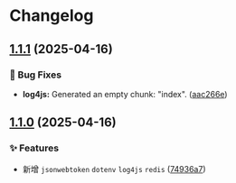 # Changelog

## [1.1.1](https://github.com/KarinJS/esmify/compare/log4js-v1.1.0...log4js-v1.1.1) (2025-04-16)


### 🐛 Bug Fixes

* **log4js:** Generated an empty chunk: "index". ([aac266e](https://github.com/KarinJS/esmify/commit/aac266e7fc89dc70b1a59fa39cc816e972e46cf9))

## [1.1.0](https://github.com/KarinJS/esmify/compare/log4js-v1.0.0...log4js-v1.1.0) (2025-04-16)


### ✨ Features

* 新增 `jsonwebtoken` `dotenv`  `log4js` `redis` ([74936a7](https://github.com/KarinJS/esmify/commit/74936a743a329d2c21b504ca37090c21d7bfcb7f))
